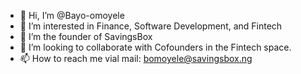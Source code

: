- 👋 Hi, I’m @Bayo-omoyele
- 👀 I’m interested in Finance, Software Development, and Fintech
- 🌱 I’m the founder of SavingsBox 
- 💞️ I’m looking to collaborate with Cofounders in the Fintech space.
- 📫 How to reach me vial mail: bomoyele@savingsbox.ng
